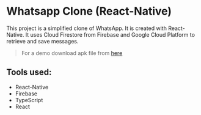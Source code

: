 # Whatsapp Clone (React-Native)

This project is a simplified clone of WhatsApp. It is created with React-Native. It uses Cloud Firestore from Firebase and Google Cloud Platform to retrieve and save messages.

> For a demo download apk file from [here](https://github.com/bhed01/whatsapp_clone-react-native-/releases)

## Tools used:
- React-Native
- Firebase
- TypeScript
- React
